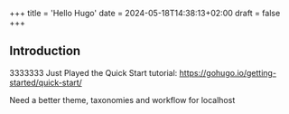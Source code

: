 +++
title = 'Hello Hugo'
date = 2024-05-18T14:38:13+02:00
draft = false
+++
## Introduction

3333333
Just Played the Quick Start tutorial:
https://gohugo.io/getting-started/quick-start/

Need a better theme, 
taxonomies and workflow for localhost